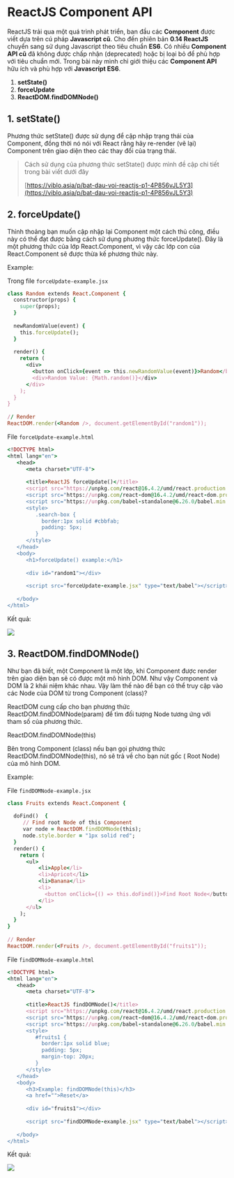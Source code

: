 # ReactJS Component API
ReactJS trải qua một quá trình phát triển, ban đầu các **Component** được viết dựa trên cú pháp **Javascript cũ**. Cho đến phiên bản **0.14 ReactJS** chuyển sang sử dụng Javascript theo tiêu chuẩn **ES6**. Có nhiều **Component API cũ** đã không được chấp nhận (deprecated) hoặc bị loại bỏ để phù hợp với tiêu chuẩn mới. Trong bài này mình chỉ giới thiệu các **Component API** hữu ích và phù hợp với **Javascript ES6**.
            
1. **setState()**
2. **forceUpdate**
3. **ReactDOM.findDOMNode()**

## 1. setState()
Phương thức setState() được sử dụng để cập nhập trạng thái của Component, đồng thời nó nói với React rằng hãy re-render (vẽ lại) Component trên giao diện theo các thay đổi của trạng thái.
> Cách sử dụng của phương thức setState() được mình đề cập chi tiết trong bài viết dưới đây
> 
> [https://viblo.asia/p/bat-dau-voi-reactjs-p1-4P856vJL5Y3](https://viblo.asia/p/bat-dau-voi-reactjs-p1-4P856vJL5Y3)

## 2. forceUpdate()
Thỉnh thoảng bạn muốn cập nhập lại Component một cách thủ công, điều này có thể đạt được bằng cách sử dụng phương thức forceUpdate(). Đây là một phương thức của lớp React.Component, vì vậy các lớp con của React.Component sẽ được thừa kế phương thức này.

Example:

Trong file `forceUpdate-example.jsx`
```ruby
class Random extends React.Component {
  constructor(props) {
    super(props);
  }
 
  newRandomValue(event) {
    this.forceUpdate();
  }
 
  render() {
    return (
      <div>
        <button onClick={event => this.newRandomValue(event)}>Random</button>
        <div>Random Value: {Math.random()}</div>
      </div>
    );
  }
}
 
// Render
ReactDOM.render(<Random />, document.getElementById("random1"));
```


File `forceUpdate-example.html`
```ruby
<!DOCTYPE html>
<html lang="en">
   <head>
      <meta charset="UTF-8">
 
      <title>ReactJS forceUpdate()</title>
      <script src="https://unpkg.com/react@16.4.2/umd/react.production.min.js"></script>
      <script src="https://unpkg.com/react-dom@16.4.2/umd/react-dom.production.min.js"></script>
      <script src="https://unpkg.com/babel-standalone@6.26.0/babel.min.js"></script>
      <style>
         .search-box {
           border:1px solid #cbbfab;
           padding: 5px;
         }
      </style>
   </head>
   <body>
      <h1>forceUpdate() example:</h1>
 
      <div id="random1"></div>
 
      <script src="forceUpdate-example.jsx" type="text/babel"></script>
 
   </body>
</html>
```

Kết quả:

![](https://images.viblo.asia/d70d9977-a690-4cf4-a0a7-6e583aaa77e5.PNG)

## 3. ReactDOM.findDOMNode()
Như bạn đã biết, một Component là một lớp, khi Component được render trên giao diện bạn sẽ có được một mô hình DOM. Như vậy Component và DOM là 2 khái niệm khác nhau. Vậy làm thế nào để bạn có thể truy cập vào các Node của DOM từ trong Component (class)?

ReactDOM cung cấp cho bạn phương thức ReactDOM.findDOMNode(param) để tìm đối tượng Node tương ứng với tham số của phương thức.

ReactDOM.findDOMNode(this)

Bên trong Component (class) nếu bạn gọi phương thức ReactDOM.findDOMNode(this), nó sẽ trả về cho bạn nút gốc ( Root Node) của mô hình DOM.

Example:

File `findDOMNode-example.jsx`

```ruby
class Fruits extends React.Component {
  
  doFind()  {
     // Find root Node of this Component
     var node = ReactDOM.findDOMNode(this);
     node.style.border = "1px solid red";
  }
  render() {
    return (
      <ul>
          <li>Apple</li>
          <li>Apricot</li>
          <li>Banana</li>
          <li>
            <button onClick={() => this.doFind()}>Find Root Node</button>
          </li>
      </ul>
    );
  }
}
 
// Render
ReactDOM.render(<Fruits />, document.getElementById("fruits1"));
```

File `findDOMNode-example.html`

```ruby
<!DOCTYPE html>
<html lang="en">
   <head>
      <meta charset="UTF-8">
 
      <title>ReactJS findDOMNode()</title>
      <script src="https://unpkg.com/react@16.4.2/umd/react.production.min.js"></script>
      <script src="https://unpkg.com/react-dom@16.4.2/umd/react-dom.production.min.js"></script>
      <script src="https://unpkg.com/babel-standalone@6.26.0/babel.min.js"></script>
      <style>
         #fruits1 {
           border:1px solid blue;
           padding: 5px;
           margin-top: 20px;
         }
      </style>
   </head>
   <body>
      <h3>Example: findDOMNode(this)</h3>
      <a href="">Reset</a>
 
      <div id="fruits1"></div>
 
      <script src="findDOMNode-example.jsx" type="text/babel"></script>
 
   </body>
</html>
```

Kết quả:

![](https://images.viblo.asia/58e0c27c-29c0-43ab-98d9-36a451041ba2.PNG)